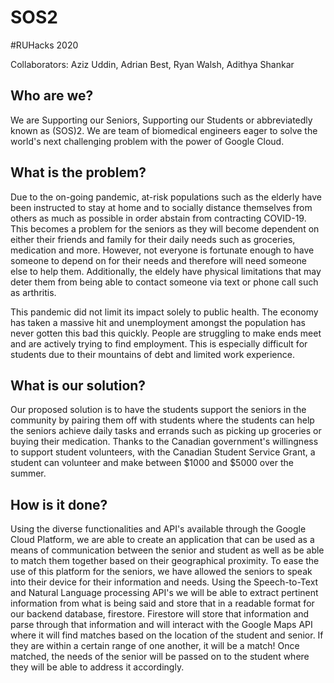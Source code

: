 # SOS2
#RUHacks 2020

Collaborators: Aziz Uddin, Adrian Best, Ryan Walsh, Adithya Shankar 

## Who are we?

We are Supporting our Seniors, Supporting our Students or abbreviatedly known as (SOS)2. We are team of biomedical engineers eager to solve the world's next challenging problem with the power of Google Cloud. 

## What is the problem?

Due to the on-going pandemic, at-risk populations such as the elderly have been instructed to stay at home and to socially distance themselves from others as much as possible in order abstain from contracting COVID-19. This becomes a problem for the seniors as they will become dependent on either their friends and family for their daily needs such as groceries, medication and more. However, not everyone is fortunate enough to have someone to depend on for their needs and therefore will need someone else to help them. Additionally, the eldely have physical limitations that may deter them from being able to contact someone via text or phone call such as arthritis.    

This pandemic did not limit its impact solely to public health. The economy has taken a massive hit and unemployment amongst the population has never gotten this bad this quickly. People are struggling to make ends meet and are actively trying to find employment. This is especially difficult for students due to their  mountains of debt and limited work experience.

## What is our solution?

Our proposed solution is to have the students support the seniors in the community by pairing them off with students where the students can help the seniors achieve daily tasks and errands such as picking up groceries or buying their medication. Thanks to the Canadian government's willingness to support student volunteers, with the Canadian Student Service Grant, a student can volunteer and make between $1000 and $5000 over the summer.


## How is it done?

Using the diverse functionalities and API's available through the Google Cloud Platform, we are able to create an application that can be used as a means of communication between the senior and student as well as be able to match them together based on their geographical proximity. To ease the use of this platform for the seniors, we have allowed the seniors to speak into their device for their information and needs. Using the Speech-to-Text and Natural Language processing API's we will be able to extract pertinent information from what is being said and store that in a readable format for our backend database, firestore. Firestore will store that information and parse through that information and will interact with the Google Maps API where it will find matches based on the location of the student and senior. If they are within a certain range of one another, it will be a match! Once matched, the needs of the senior will be passed on to the student where they will be able to address it accordingly. 





